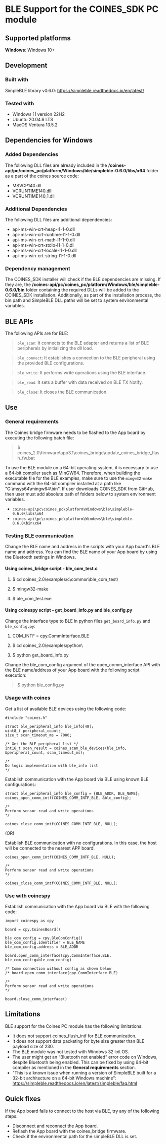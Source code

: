 # BLE Support for the COINES_SDK PC module

## Supported platforms

**Windows**: Windows 10+

## Development

### Built with

SimpleBLE library v0.6.0: https://simpleble.readthedocs.io/en/latest/

### Tested with

- Windows 11 version 22H2
- Ubuntu 20.04.6 LTS
- MacOS Ventura 13.5.2

## Dependencies for Windows

### Added Dependencies

The following DLL files are already included in the **/coines-api/pc/coines_pc/platform/Windows/ble/simpleble-0.6.0/libs/x64** folder as a part of the coines source code:

- MSVCP140.dll
- VCRUNTIME140.dll
- VCRUNTIME140_1.dll

### Additional Dependencies

The following DLL files are additional dependencies:

- api-ms-win-crt-heap-l1-1-0.dll
- api-ms-win-crt-runtime-l1-1-0.dll
- api-ms-win-crt-math-l1-1-0.dll
- api-ms-win-crt-stdio-l1-1-0.dll
- api-ms-win-crt-locale-l1-1-0.dll
- api-ms-win-crt-string-l1-1-0.dll

### Dependency management

The COINES_SDK installer will check if the BLE dependencies are missing. If they are, the **/coines-api/pc/coines_pc/platform/Windows/ble/simpleble-0.6.0/bin** folder containing the required DLLs will be added to the COINES_SDK installation. Additionally, as part of the installation process, the bin path and SimpleBLE DLL paths will be set to system environmental variables.

## BLE APIs

The following APIs are for BLE:

> `ble_scan`: It connects to the BLE adapter and returns a list of BLE peripherals by initializing the dll load.

> `ble_connect`: It establishes a connection to the BLE peripheral using the provided BLE configurations.

> `ble_write`: It performs write operations using the BLE interface.

> `ble_read`: It sets a buffer with data received on BLE TX Notify.

> `ble_close`: It closes the BLE communication.

## Use

### General requirements

The Coines bridge firmware needs to be flashed to the App board by executing the following batch file:

> $ coines_2.0\firmware\app3.1\coines_bridge\update_coines_bridge_flash_fw.bat

To use the BLE module on a 64-bit operating system, it is necessary to use a 64-bit compiler such as MinGW64. Therefore, when building the executable file for the BLE examples, make sure to use the `mingw32-make` command with the 64-bit compiler installed at a path like "C:\msys64\mingw64\bin".
If user downloads COINES_SDK from GitHub, then user must add absolute path of folders below to system environment variables.
  - `coines-api\pc\coines_pc\platform\Windows\ble\simpleble-0.6.0\libs\x64`
  - `coines-api\pc\coines_pc\platform\Windows\ble\simpleble-0.6.0\bin\x64`

### Testing BLE communication

Change the BLE name and address in the scripts with your App board's BLE name and address.
You can find the BLE name of your App board by using the Bluetooth settings in Windows.

#### Using coines_bridge script - ble_com_test.c

1. $ cd coines_2.0\examples\c\common\ble_com_test\

2. $ mingw32-make

3. $ ble_com_test.exe

#### Using coinespy script - get_board_info.py and ble_config.py

Change the interface type to BLE in python files `get_board_info.py` and `ble_config.py`:

1. COM_INTF = cpy.CommInterface.BLE

2. $ cd coines_2.0\examples\python\

3. $ python get_board_info.py

Change the ble_com_config argument of the open_comm_interface API with the BLE name/address of your App board with the following script execution:

> $ python ble_config.py

### Usage with coines

Get a list of available BLE devices using the following code:

```
#include "coines.h"

struct ble_peripheral_info ble_info[40];
uint8_t peripheral_count;
size_t scan_timeout_ms = 7000;

/* Get the BLE peripheral list */
int16_t scan_result = coines_scan_ble_devices(ble_info, &peripheral_count, scan_timeout_ms);

/*
Do logic implementation with ble_info list
*/
```

Establish communication with the App board via BLE using known BLE configurations:

```
struct ble_peripheral_info ble_config = {BLE_ADDR, BLE_NAME};
coines_open_comm_intf(COINES_COMM_INTF_BLE, &ble_config);

/*
Perform sensor read and write operations
*/

coines_close_comm_intf(COINES_COMM_INTF_BLE, NULL);
```
(OR)

Establish BLE communication with no configurations. In this case, the host will be connected to the nearest APP board.

```
coines_open_comm_intf(COINES_COMM_INTF_BLE, NULL);

/*
Perform sensor read and write operations
*/

coines_close_comm_intf(COINES_COMM_INTF_BLE, NULL);
```

### Use with coinespy

Establish communication with the App board via BLE with the following code:

```
import coinespy as cpy

board = cpy.CoinesBoard()

ble_com_config = cpy.BleComConfig()
ble_com_config.identifier = BLE_NAME
ble_com_config.address = BLE_ADDR

board.open_comm_interface(cpy.CommInterface.BLE, ble_com_config=ble_com_config)

/* Comm connection without config as shown below
/* board.open_comm_interface(cpy.CommInterface.BLE)

/*
Perform sensor read and write operations
*/

board.close_comm_interface()
```

## Limitations

BLE support for the Coines PC module has the following limitations:

- It does not support coines_flush_intf for BLE communication.
- It does not support data packeting for byte size greater than BLE payload size of 230.
- The BLE module was not tested with Windows 32-bit OS.
- The user might get an “Bluetooth not enabled” error code on Windows, despite Bluetooth being enabled. This can be fixed by using 64-bit compiler as mentioned in the **General requirements** section.
- "This is a known issue when running a version of SimpleBLE built for a 32-bit architecture on a 64-bit Windows machine":  https://simpleble.readthedocs.io/en/latest/simpleble/faq.html


## Quick fixes

If the App board fails to connect to the host via BLE, try any of the following steps:

- Disconnect and reconnect the App board.
- Reflash the App board with the coines_bridge firmware.
- Check if the environmental path for the simpleBLE DLL is set.
